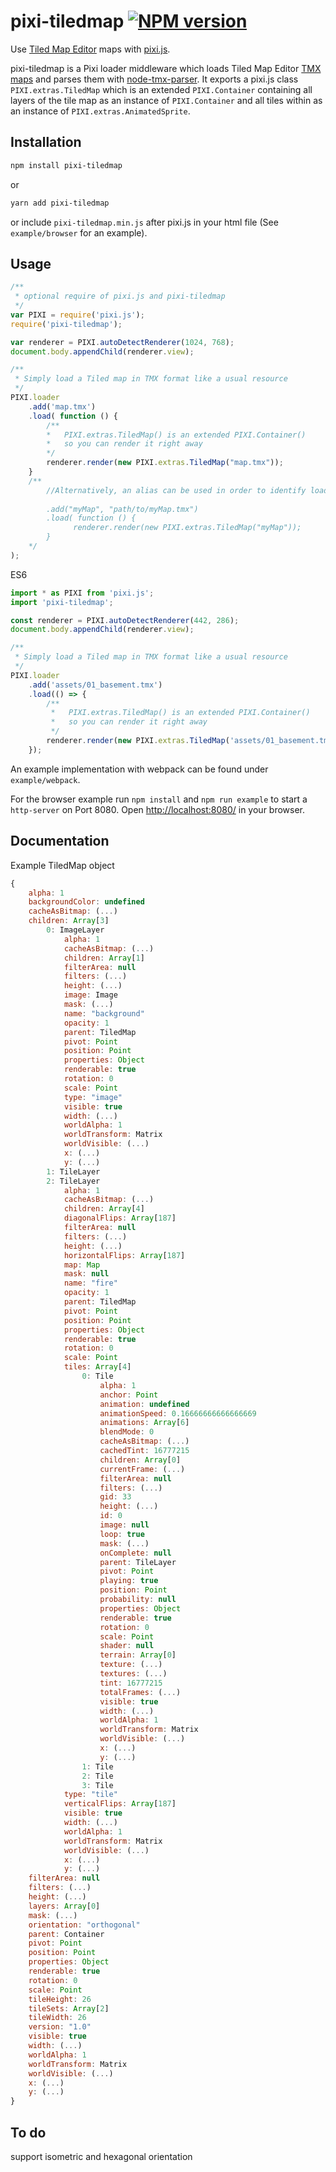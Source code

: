 # pixi-tiledmap [![NPM version][npm-image]][npm-url]

Use [Tiled Map Editor](http://www.mapeditor.org/) maps with [pixi.js](https://www.npmjs.com/package/pixi.js).

pixi-tiledmap is a Pixi loader middleware which loads Tiled Map Editor 
[TMX maps](http://doc.mapeditor.org/reference/tmx-map-format/) and parses them with 
[node-tmx-parser](https://www.npmjs.com/package/tmx-parser). It exports a pixi.js class `PIXI.extras.TiledMap` 
which is an extended `PIXI.Container` containing all layers of the tile map as an instance of `PIXI.Container` and all 
tiles within as an instance of `PIXI.extras.AnimatedSprite`.

## Installation

```sh
npm install pixi-tiledmap
```

or

```sh
yarn add pixi-tiledmap
```

or include `pixi-tiledmap.min.js` after pixi.js in your html file (See `example/browser` for an example).

## Usage

```js
/**
 * optional require of pixi.js and pixi-tiledmap
 */
var PIXI = require('pixi.js');
require('pixi-tiledmap');

var renderer = PIXI.autoDetectRenderer(1024, 768);
document.body.appendChild(renderer.view);

/**
 * Simply load a Tiled map in TMX format like a usual resource
 */
PIXI.loader
    .add('map.tmx')
    .load( function () {
        /**
        *   PIXI.extras.TiledMap() is an extended PIXI.Container()
        *   so you can render it right away
        */
        renderer.render(new PIXI.extras.TiledMap("map.tmx"));
    }
    /**
        //Alternatively, an alias can be used in order to identify loaded map.
         
        .add("myMap", "path/to/myMap.tmx")
        .load( function () {
              renderer.render(new PIXI.extras.TiledMap("myMap"));
        }
    */
);
```

ES6
```js
import * as PIXI from 'pixi.js';
import 'pixi-tiledmap';

const renderer = PIXI.autoDetectRenderer(442, 286);
document.body.appendChild(renderer.view);

/**
 * Simply load a Tiled map in TMX format like a usual resource
 */
PIXI.loader
    .add('assets/01_basement.tmx')
    .load(() => {
        /**
         *   PIXI.extras.TiledMap() is an extended PIXI.Container()
         *   so you can render it right away
         */
        renderer.render(new PIXI.extras.TiledMap('assets/01_basement.tmx'));
    });
```

An example implementation with webpack can be found under `example/webpack`.

For the browser example run `npm install` and `npm run example` to start a `http-server` on Port 8080.
Open [http://localhost:8080/](http://localhost:8080/) in your browser.

## Documentation

Example TiledMap object

```js
{
    alpha: 1
    backgroundColor: undefined
    cacheAsBitmap: (...)
    children: Array[3]
        0: ImageLayer
            alpha: 1
            cacheAsBitmap: (...)
            children: Array[1]
            filterArea: null
            filters: (...)
            height: (...)
            image: Image
            mask: (...)
            name: "background"
            opacity: 1
            parent: TiledMap
            pivot: Point
            position: Point
            properties: Object
            renderable: true
            rotation: 0
            scale: Point
            type: "image"
            visible: true
            width: (...)
            worldAlpha: 1
            worldTransform: Matrix
            worldVisible: (...)
            x: (...)
            y: (...)
        1: TileLayer
        2: TileLayer
            alpha: 1
            cacheAsBitmap: (...)
            children: Array[4]
            diagonalFlips: Array[187]
            filterArea: null
            filters: (...)
            height: (...)
            horizontalFlips: Array[187]
            map: Map
            mask: null
            name: "fire"
            opacity: 1
            parent: TiledMap
            pivot: Point
            position: Point
            properties: Object
            renderable: true
            rotation: 0
            scale: Point
            tiles: Array[4]
                0: Tile
                    alpha: 1
                    anchor: Point
                    animation: undefined
                    animationSpeed: 0.16666666666666669
                    animations: Array[6]
                    blendMode: 0
                    cacheAsBitmap: (...)
                    cachedTint: 16777215
                    children: Array[0]
                    currentFrame: (...)
                    filterArea: null
                    filters: (...)
                    gid: 33
                    height: (...)
                    id: 0
                    image: null
                    loop: true
                    mask: (...)
                    onComplete: null
                    parent: TileLayer
                    pivot: Point
                    playing: true
                    position: Point
                    probability: null
                    properties: Object
                    renderable: true
                    rotation: 0
                    scale: Point
                    shader: null
                    terrain: Array[0]
                    texture: (...)
                    textures: (...)
                    tint: 16777215
                    totalFrames: (...)
                    visible: true
                    width: (...)
                    worldAlpha: 1
                    worldTransform: Matrix
                    worldVisible: (...)
                    x: (...)
                    y: (...)
                1: Tile
                2: Tile
                3: Tile
            type: "tile"
            verticalFlips: Array[187]
            visible: true
            width: (...)
            worldAlpha: 1
            worldTransform: Matrix
            worldVisible: (...)
            x: (...)
            y: (...)
    filterArea: null
    filters: (...)
    height: (...)
    layers: Array[0]
    mask: (...)
    orientation: "orthogonal"
    parent: Container
    pivot: Point
    position: Point
    properties: Object
    renderable: true
    rotation: 0
    scale: Point
    tileHeight: 26
    tileSets: Array[2]
    tileWidth: 26
    version: "1.0"
    visible: true
    width: (...)
    worldAlpha: 1
    worldTransform: Matrix
    worldVisible: (...)
    x: (...)
    y: (...)
}
```

## To do

support isometric and hexagonal orientation

[npm-url]: https://npmjs.org/package/pixi-tiledmap
[npm-image]: http://img.shields.io/npm/v/pixi-tiledmap.svg?style=flat
